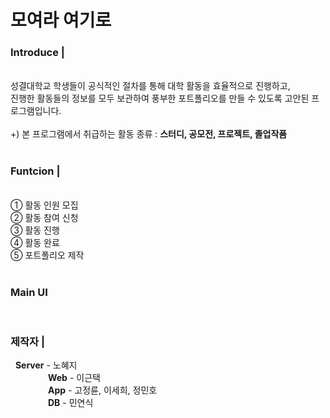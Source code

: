 <h1>모여라 여기로</h1>

<h3>Introduce | </h3></br>
성결대학교 학생들이 공식적인 절차를 통해 대학 활동을 효율적으로 진행하고,</br> 
진행한 활동들의 정보를 모두 보관하여 풍부한 포트폴리오를 만들 수 있도록 고안된 프로그램입니다.</br></br>
+) 본 프로그램에서 취급하는 활동 종류 : <b>스터디, 공모전, 프로젝트, 졸업작품</b>
</br></br>

<h3>Funtcion | </h3></br>
① 활동 인원 모집</br>
② 활동 참여 신청</br>
③ 활동 진행</br>
④ 활동 완료</br>
⑤ 포트폴리오 제작
</br></br>

<h3>Main UI</h3></br>

<h3>제작자 | </h3>&nbsp; <b>Server</b> - 노혜지</br>
&emsp;&emsp;&emsp;&emsp; <b>Web</b> - 이근택</br>
&emsp;&emsp;&emsp;&emsp; <b>App</b> - 고정륜, 이세희, 정민호</br>
&emsp;&emsp;&emsp;&emsp; <b>DB</b> - 민연식</br>
